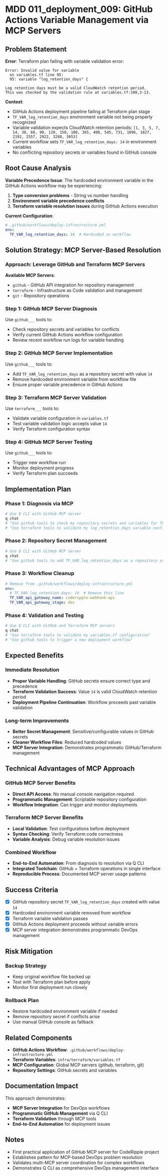 # MDD 011_deployment_009: GitHub Actions Variable Management via MCP Servers

## Problem Statement

**Error**: Terraform plan failing with variable validation error:
```
Error: Invalid value for variable
  on variables.tf line 95:
  95: variable "log_retention_days" {

Log retention days must be a valid CloudWatch retention period.
This was checked by the validation rule at variables.tf:100,3-13.
```

**Context**:
- GitHub Actions deployment pipeline failing at Terraform plan stage
- `TF_VAR_log_retention_days` environment variable not being properly recognized
- Variable validation expects CloudWatch retention periods: `[1, 3, 5, 7, 14, 30, 60, 90, 120, 150, 180, 365, 400, 545, 731, 1096, 1827, 2192, 2557, 2922, 3288, 3653]`
- Current workflow sets `TF_VAR_log_retention_days: 14` in environment variables
- No conflicting repository secrets or variables found in GitHub console

## Root Cause Analysis

**Variable Precedence Issue**: The hardcoded environment variable in the GitHub Actions workflow may be experiencing:
1. **Type conversion problems** - String vs number handling
2. **Environment variable precedence conflicts**
3. **Terraform variable resolution issues** during GitHub Actions execution

**Current Configuration**:
```yaml
# .github/workflows/deploy-infrastructure.yml
env:
  TF_VAR_log_retention_days: 14  # Hardcoded in workflow
```

## Solution Strategy: MCP Server-Based Resolution

### **Approach**: Leverage GitHub and Terraform MCP Servers

**Available MCP Servers**:
- `github` - GitHub API integration for repository management
- `terraform` - Infrastructure as Code validation and management
- `git` - Repository operations

### **Step 1: GitHub MCP Server Diagnosis**
Use `github___` tools to:
- Check repository secrets and variables for conflicts
- Verify current GitHub Actions workflow configuration
- Review recent workflow run logs for variable handling

### **Step 2: GitHub MCP Server Implementation**
Use `github___` tools to:
- Add `TF_VAR_log_retention_days` as a repository secret with value `14`
- Remove hardcoded environment variable from workflow file
- Ensure proper variable precedence in GitHub Actions

### **Step 3: Terraform MCP Server Validation**
Use `terraform___` tools to:
- Validate variable configuration in `variables.tf`
- Test variable validation logic accepts value `14`
- Verify Terraform configuration syntax

### **Step 4: GitHub MCP Server Testing**
Use `github___` tools to:
- Trigger new workflow run
- Monitor deployment progress
- Verify Terraform plan succeeds

## Implementation Plan

### **Phase 1: Diagnosis via MCP**
```bash
# Use Q CLI with GitHub MCP server
q chat
# "Use github tools to check my repository secrets and variables for TF_VAR_log_retention_days"
# "Use terraform tools to validate my log_retention_days variable configuration"
```

### **Phase 2: Repository Secret Management**
```bash
# Use Q CLI with GitHub MCP server
q chat
# "Use github tools to add TF_VAR_log_retention_days as a repository secret with value 14"
```

### **Phase 3: Workflow Cleanup**
```yaml
# Remove from .github/workflows/deploy-infrastructure.yml
env:
  # TF_VAR_log_retention_days: 14  # Remove this line
  TF_VAR_api_gateway_name: coderipple-webhook-api
  TF_VAR_api_gateway_stage: dev
```

### **Phase 4: Validation and Testing**
```bash
# Use Q CLI with GitHub and Terraform MCP servers
q chat
# "Use terraform tools to validate my variables.tf configuration"
# "Use github tools to trigger a new deployment workflow"
```

## Expected Benefits

### **Immediate Resolution**
- **Proper Variable Handling**: GitHub secrets ensure correct type and precedence
- **Terraform Validation Success**: Value `14` is valid CloudWatch retention period
- **Deployment Pipeline Continuation**: Workflow proceeds past variable validation

### **Long-term Improvements**
- **Better Secret Management**: Sensitive/configurable values in GitHub secrets
- **Cleaner Workflow Files**: Reduced hardcoded values
- **MCP Server Integration**: Demonstrates programmatic GitHub/Terraform management

## Technical Advantages of MCP Approach

### **GitHub MCP Server Benefits**
- **Direct API Access**: No manual console navigation required
- **Programmatic Management**: Scriptable repository configuration
- **Workflow Integration**: Can trigger and monitor deployments

### **Terraform MCP Server Benefits**
- **Local Validation**: Test configurations before deployment
- **Syntax Checking**: Verify Terraform code correctness
- **Variable Analysis**: Debug variable resolution issues

### **Combined Workflow**
- **End-to-End Automation**: From diagnosis to resolution via Q CLI
- **Integrated Toolchain**: GitHub + Terraform operations in single interface
- **Reproducible Process**: Documented MCP server usage patterns

## Success Criteria

- [x] GitHub repository secret `TF_VAR_log_retention_days` created with value `14`
- [x] Hardcoded environment variable removed from workflow
- [x] Terraform variable validation passes
- [x] GitHub Actions deployment proceeds without variable errors
- [x] MCP server integration demonstrates programmatic DevOps management

## Risk Mitigation

### **Backup Strategy**
- Keep original workflow file backed up
- Test with Terraform plan before apply
- Monitor first deployment run closely

### **Rollback Plan**
- Restore hardcoded environment variable if needed
- Remove repository secret if conflicts arise
- Use manual GitHub console as fallback

## Related Components

- **GitHub Actions Workflow**: `.github/workflows/deploy-infrastructure.yml`
- **Terraform Variables**: `infra/terraform/variables.tf`
- **MCP Configuration**: Global MCP servers (github, terraform, git)
- **Repository Settings**: GitHub secrets and variables

## Documentation Impact

This approach demonstrates:
- **MCP Server Integration** for DevOps workflows
- **Programmatic GitHub Management** via Q CLI
- **Terraform Validation** through MCP tools
- **End-to-End Automation** for deployment issues

## Notes

- First practical application of GitHub MCP server for CodeRipple project
- Establishes pattern for MCP-based DevOps problem resolution
- Validates multi-MCP server coordination for complex workflows
- Demonstrates Q CLI as comprehensive DevOps management interface
